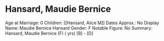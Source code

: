 # Hansard, Maudie Bernice

Age at Marriage: 0
Children: [[Hansard, Alice M]]
Dates Approx.: No
Display Name: Maudie Bernice Hansard
Gender: F
Notable Figure: No
Summary: Hansard, Maudie Bernice (F) ( yrs)
[B]  - [D]
